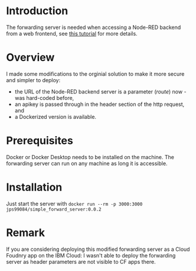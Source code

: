 # Introduction
The forwarding server is needed when accessing a Node-RED backend from a web frontend, see  [this tutorial](https://github.com/thomassuedbroecker/hackathons_and_node-red/tree/master/simple_forward_server) for more details. 

# Overview

I made some modifications to the orginial solution to make it more secure and simpler to deploy:
- the URL of the Node-RED backend server is a parameter (*route*) now - was hard-coded before,
- an apikey is passed through in the header section of the http request, and
- a Dockerized version is available.

# Prerequisites
Docker or Docker Desktop needs to be installed on the machine. The forwarding server can run on any machine as long it is accessible. 

# Installation
Just start the server with `docker run --rm -p 3000:3000 jps99084/simple_forward_server:0.0.2`

# Remark
If you are considering deploying this modified forwarding server as a Cloud Foudnry app on the IBM Cloud: I wasn't able to deploy the forwarding server as header parameters are not visible to CF apps there.
